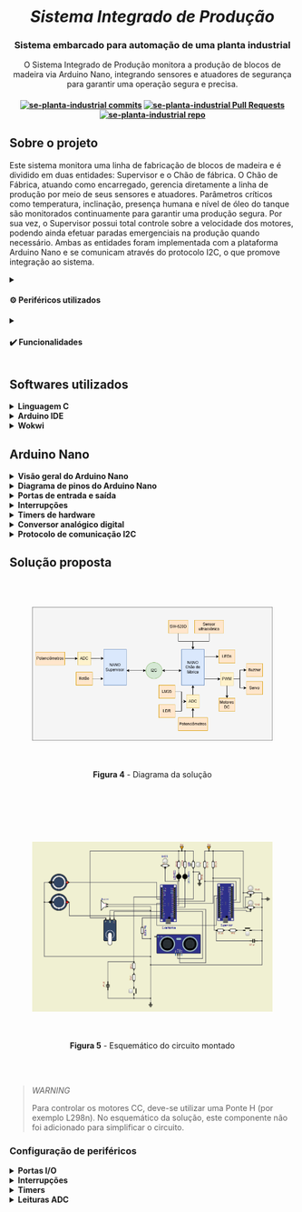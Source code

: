 <h1 align="center"><i>Sistema Integrado de Produção</i></h1>

<h3 align="center">Sistema embarcado para automação de uma planta industrial</h3>

<p align="center">O Sistema Integrado de Produção monitora a produção de blocos de madeira via Arduino Nano, integrando sensores e atuadores
de segurança para garantir uma operação segura e precisa.</p>

<h4 align="center">
<a href="https://github.com/camilaqPereira/se-planta-industrial/commits"> <img alt="se-planta-industrial commits" 
										  src="https://img.shields.io/github/last-commit/camilaqPereira/se-planta-industrial"></a>
<a href="https://github.com/camilaqPereira/se-planta-industrial/pulls"> <img alt="se-planta-industrial Pull Requests" 
										  src="https://img.shields.io/github/issues-pr/camilaqPereira/se-planta-industrial">
</a>
<a href="https://github.com/camilaqPereira/se-planta-industrial"><img alt="se-planta-industrial repo" 
								   src="https://img.shields.io/github/created-at/camilaqPereira/se-planta-industrial">
</a>
</h4>

## Sobre o projeto

Este sistema monitora uma linha de fabricação de blocos de madeira e é dividido em duas entidades: Supervisor e o Chão de fábrica. O Chão de Fábrica, atuando como encarregado, gerencia 
diretamente a linha de produção por meio de seus sensores e atuadores. Parâmetros críticos como temperatura, inclinação, presença humana e nível de óleo do tanque são monitorados continuamente para garantir uma produção segura. Por sua vez, o Supervisor possui total controle sobre a velocidade dos motores, podendo ainda efetuar paradas emergenciais na produção quando necessário. 
Ambas as entidades foram implementada com a plataforma Arduino Nano e se comunicam através do protocolo I2C, o que promove integração ao sistema.
<details>
  <summary>
    <h4> ⚙️ Periféricos utilizados </h4>  
</summary>
  
- 2 potênciometros de 10K;
- 2 _pushbuttons_;
- 1 sensor de temperatura LM35;
- 1 buzzer passivo
- 1 LED verde;
- 1 LED vermelho;
- 1 sensor de inclinação SW-520D;
- 1 servo motor;
- 2 motores CC;
- 2 displays de 7 segmentos;
- 1 LDR;
- 1 sensor ultrassônico HC-SR04;

</details>
<details>
  <summary> 
    <h4> ✔️ Funcionalidades </h4></summary>

  #### Supervisor
  - Botão de parada: interrupção e/ou retomada da produção a qualquer momento;
  - Controle da velocidade dos motores por meio de potenciômetros;
  - (**NÃO FUNCIONAL**) Atualização periódica do status da produção via monitor serial: a cada 3 segundos, as seguintes informações são exibidas no monitor
      - Status do Sensor de Temperatura
      - Status do Sensor de Inclinação
      - Status do Sensor de Presença
      - Status do Nível Tanque de Óleo
      - Status da produção
      - Velocidade dos motores
      - Quantidade de blocos cortados
  
  #### Chão de fábrica
  - Botão de parada: interrupção e/ou retomada da produção a qualquer momento;
  - Controle de motores CC para cortes verticais e horizontais (100 rotações = 5cm de madeira cortados);
  - Corte de blocos de madeira no tamanho 10cm x 25cm;
  - Contagem da quantidade de blocos cortados (**NÃO FUNCIONAL**);
  - Monitoramento da temperatura do sistema: faixa de operação 10°C a 40°C;
  - Monitoramento da orientação da madeira;
  - Monitoramento da prensença humana em torno da esteira;
  - Monitoramento do nível de óleo no tanque;
  - Notificação no monitor serial em caso de erros;
  - Notificação do supervisor via I2C em caso de erro.

  A descrição completa dos requisitos funcionais do sistema pode ser encontrada [aqui]().
</details>


## Softwares utilizados
<details><summary><b>Linguagem C</b></summary>

### Linguagem C

É uma linguagem de programação de propósito geral que combina abstrações e controles de baixo nível sobre o hardware resultando em ganho de eficiência. O software criado em 1970 por 
Dennis Ritchie é estreitamente associada ao sistema operacional UNIX, uma vez que as versões desse sistema foram escritas em linguagem C. Além disso, a sintaxe simples e a alta 
portabilidade desta linguagem entre dispositivos contribui para seu amplo uso em sistemas embarcados de recursos limitados.

</details>

<details><summary><b>Arduino IDE</b></summary>

### Arduino IDE
O [Arduino IDE](https://docs.arduino.cc/software/ide/) é um software de código aberto destinado a implementação, compilação e _upload_ de códigos em placas Arduino. Esta plataforma disponibiliza uma ampla
biblioteca de funções pré-definidas que simplificam o desenvolvimento de projetos, tornando-o ideal para iniciantes e desenvolvedores experientes experientes.
</details>

<details><summary><b>Wokwi</b></summary>

### Wokwi
O [Wokwi](https://wokwi.com/) é um simulador de eletrônica online que permite projetar, testar e depurar projetos de hardware e software em um ambiente virtual. Este simulador disponiliza
placas populares como Raspberry Pi Pico/W, Arduino e ESP32, além componentes eletrônicos e recursos avançados como analisador lógico e simulação de Wifi.

</details>

## Arduino Nano

<details><summary><b>Visão geral do Arduino Nano</b></summary>

### Visão geral do Arduino Nano

Baseado no microcontrolador ATMega328p, o Arduino Nano (Figura 1) é uma placa de desenvolvimento compacta, versátil e compatível com protoboards. Dentre suas características, destacam-se:
- clock de 16MHz;
- 14 pinos digitais de entrada e saída;
- 6 saídas PWM;
- 8 saídas analógicas;
- Comunicação serial, SPI e I2C
- Processador de 8 bits;
- 32 registradores de propósito geral de 8 bits.

As informações de configuração dos registradores pode ser encontrada no [datasheet do microcontrolador ATMega328p](https://www.alldatasheet.com/datasheet-pdf/view/1425005/MICROCHIP/ATMEGA328P.html)

<div align="center">
  <figure>  
    <img src="docs/nano.png" width="600px">
    <figcaption>
      <p align="center"> 

[**Figura 1** - Arduino Nano](https://docs.arduino.cc/hardware/nano/)

</p>
    </figcaption>
  </figure>
</div>

</details>

<details><summary><b>Diagrama de pinos do Arduino Nano</b></summary>

### Diagrama de pinos do Arduino Nano

Figura 2 apresenta o diagrama de pinos do Arduino Nano.

<div align="center">
  <figure>  
    <img src="docs/nano-pinout.png" width="600px">
    <figcaption>
      <p align="center"> 

[**Figura 2** - Diagrama de pinos do Arduino Nano](https://docs.arduino.cc/hardware/nano/)

</p>
    </figcaption>
  </figure>
</div>


</details>

<details><summary><b>Portas de entrada e saída</b></summary>

### Portas de entrada e saída

O ATMega328/p possui três conjuntos de portas I/O: PORTB (PB7, ..., PB0), PORTC (PC7, ..., PC0) E PORTD (PD7, ..., PD0). Cada uma destes pinos podem ser lidos, modificados ou escritos individualmente. Os registradores para controle das portas de entrada e saída são:
- PORTx: registrador de dados usado para escrita naos pinos;
- DDRx: registrador de direção usado para definir a direção dos pinos (entrada ou saída);
- PINx: registrador de entrada usado leitura do conteúdo dos pinos.

> _NOTE_
>
> Todos os pinos do ATMega328/p possuem resistores _pull up_ internos, além de diodos de proteção entre o Vcc e o ground e um acapacitância de 10 pF


</details>

<details><summary><b>Interrupções</b></summary>

### Interrupções
As interrupções no ATMega328p são:

- _vetoradas_: as rotinas de tratamento das interrupções possuem endereço fixo;

- _mascaráveis_: podem ser habilitadas individualmente;

- desabilitadas durante a execução da rotina de tratamento de uma interrupção disparada anterior.

Todos os pinos podem gerar interrupções por mudança de nível lógico (PCINT0...23). No entanto, apenas os pinos INT0 e INT1 geram interrupções externas para
nível lógico baixo, nível lógico alto, mudança de nívl lógico, borda de descida ou borda de subida.

> _NOTE_
>
> O ATMega328/p possui um bit de controle para habilitação de todas as interrupções: bit 1 do SREG.

</details>

<details><summary><b>Timers de hardware</b></summary>

### Timers de hardware

O microcontrolador ATMega328/p é equipado com três temporizadores de hardware: TIMER0, TIMER1 E TIMER2. Estes timers são amplaente empregados em contagens 
simples, contagens de eventos externos, geração de sinais PWM (2 canais por timer) e geração de frequência. Cada um dos contadores possui um divisor de clock de até
10 bits, permitindo um controle preciso das temporizações.

TIMER0 e TIMER2 são temporizadores de 8 bits que apresentam quatro modos de operação.:
- Modo nomal: o temporizador conta continuamente de froma crescente de 0 a 255;
- Modo CTC (clear timer on compare): o teporizador é zerado quando o contador atinge o valor TOP configurado (OCRxA);
- Modo PWM rápido:geração de um sinal PWM de alta frequência. O timer conta de 0 a TOP. A saída pode ser não-invertida (OCxA limpo na igualdade de comparação) ou invertida (OCxA
ativo na igualdade de comparação);
- Modo PWM com fase corrigida: permite o ajuste da fase do sinal PWM. Baseia-se na contagem crescente e decrescente do contador, e é mais lento e preciso que o modo pwm rápido.

Por sua vez, TIMER1 é um temporizador de 16 bits que permite a utilização tanto de um clock interno como de um clock externo para a contagem. Além dos modos de operação já citados, TIMER1 pode operar ainda no modo PWM com correção de fase e frequência. Neste modo, o pulso sempre é simétrico ao ponto médio do período.


> _NOTE_
>
> O TIMER2 permite o uso de um clock independente (externo) para a contagem precisa de 1s. 
</details>


<details><summary><b>Conversor analógico digital</b></summary>

### Conversor analógico digital

Os valores analógicos são grandezas que variam continuamente dentro de um intervalo. Para realizar o processamento destas grandezas em sistemas digitais, é necessário mapear o valor analógico real para um valor discreto. Este mapeamento ocorre por meio da amostragem e quantização do sinal analógico. Neste contexto, os conversores AD são 
utilizados para conversão das grandezas analógicas. 

No ATMega328p, o ADC apresenta uma resolução de 10 bits e um tempo de conversão de 13 a 260 us. Este periférico integra com seis canais multiplexados, permitindo a leitura de diferentes entrdas analógicas. Além disso, opera em dois modos distintos: modo simples para conversões únicas ou modo contínuo para leitura constante de dados.

</details>

<details><summary><b>Protocolo de comunicação I2C</b></summary>

### Protocolo de comunicação I2C

O protocolo I2C permite a comunicação entre mestres e escravos por meio de dois barramentos: barramento de dados serial (SDA) que transporta endereços, dados e controle; e o barramento 
de clock serial (SCL) que sicroniza o transmissor e receptor durante a comunicação. 

Os dispositivos são classificados em mestres e escravos. Os mestres geram os sinais de clock e iniciam a transmissão. Por sua vez, os escravos recebem e executam os comandos dos escravos. Cada escravo possui um endereço de identificação. Figura 3 apresenta um exemplo de uma interface I2C em um sistema embarcado.


<div align="center">
  <figure>  
    <img src="docs/i2c.png" width="600px">
    <figcaption>
      <p align="center"> 

[**Figura 3** -Exemplo de barramento I2C em um sistema embarcado](https://www.ti.com/lit/an/slva704/slva704.pdf)

</p>
    </figcaption>
  </figure>
</div>

No microcontrolador ATMega328/p, a interface I2C, chamada de TWI (Two Wire Serial Interface), utiliza um endereçamento de 7 bits e suporta uma velocidade de até 400 kHz na transferência de dados. É fundamental que os pinos de SDA e SCL sejam conectados a resistores _pull up_ para garantr uma transmissão estável. 

> _TIP_
> 
> Para saber mais sobre o protocolo I2C acesse [Understanding I2C Bus | Texas Instruments](https://www.ti.com/lit/an/slva704/slva704.pdf).

</details>

## Solução proposta

<div align="center">
  <figure>  
    <img src="docs/diagrama.png">
    <figcaption>
      <p align="center"> 

**Figura 4** - Diagrama da solução

</p>
    </figcaption>
  </figure>
</div>

<div align="center">
  <figure>  
    <img src="docs/schematic.png">
    <figcaption>
      <p align="center"> 

**Figura 5** - Esquemático do circuito montado

</p>
    </figcaption>
  </figure>
</div>

> _WARNING_
>
> Para controlar os motores CC, deve-se utilizar uma Ponte H (por exemplo L298n). No esquemático da solução, este componente não foi adicionado para simplificar o circuito.

### Configuração de periféricos

<details><summary><b>Portas I/O</b></summary>

#### Portas I/O

Tabela 1 e Tabela 2 listam, respectivamente, as portas I/O utilizadas (e suas configurações) pelo chão de fábrica e supervisor.

| Pino | Direção | Descrição |
| :---: | :---: | :---: |
| PD5 | Saída digital | Mestre: utilizado para solicitar ao mestre que inicie uma comunicação no modo leitura |
| PB3 | Saída PWM | Motor CC 1 |
| PD3 | Saída PWM | Motor CC 2 |
| A7 | Entrada analógica | LM35 |
| A6 | Entrada analógica | LDR |
| PC2 | Saída digital | Led verde |
| PC3 | Saída digital | Led vermelho |
| PD6 | Saída PWM | Buzzer passivo |
| PB4 | Entrada digital | SW-520D |
| PD2 | Entrada digital | Botão |
| PB1 | Saída PWM | Servo motor |
| PC0 | Saída digital | Trigger para HC-SR04 |
| PC1 | Entrada digital | Echo para HC-SR04 |

<p>Tabela 1: Portas I/O usadas pelo chão de fábrica e suas respectivas configurações</p>

| Pino | Direção | Descrição |
| :---: | :---: | :---: |
| A0 | Entrada analógica | Potênciometro |
| A1 | Entrada analógica | Potênciometro |
| PD2 | Entrada digital | Botão |

<p>Tabela 2: Portas I/O usadas pelo supervisor e suas respectivas configurações</p>


</details>
<details><summary><b>Interrupções</b></summary>

#### Interrupções
- Chão de fábrica:
	- INT0: utilizado para realizar a leitura do botão. Esta interrupção foi configurada para disparar na borda de descida;
	- TIMER2_OVF: a interrupção no estouro do timer 2 foi ativada para realizar a leitura multiplexada ADC e leitura do sensor SW-520D de forma periódica;
	- ADC: a leitura ADC por interrupção foi ativada. Os canais ADC usadosno projeto são intercalados;
	- TWI: a comunicação TWI foi implementada por meio de interrupções.
- Supervisor:
  	- TIMER0_OVF: a interrupção no estouro do timer 0 foi ativada para realizar a leitura multiplexada ADC de forma periódica;
  	- ADC: a leitura ADC por interrupção foi ativada. Os canais ADC usadosno projeto são intercalados;
	- TWI: a comunicação TWI foi implementada por meio de interrupções.

</details>

<details><summary><b>Timers</b></summary>

#### Timers
- Chão de fábrica:
	- TIMER0: utilizado para o controle do buzzer passivo. Este timer foi configurado para o modo PWM rápido com prescaler igual a 8.
	- TIMER1: utilizado para o controle do servo motor e leitura do sensor ultrassônico. Este timer foi configurado para o modo PWM rápido com prescaler igual a 8. O ICR1 foi
 definido em 39999, produzindo um sinal com período de aproximadamente 20 ms. 
	- TIMER2: utilizado para o controle dos motores CC. Este timer foi configurado para o modoPWM com fase corrigida com prescaler de 8.
 - Supervisor:
   	- TIMER0: utilizado para as leituras ADC. Este temporizador foi configurado para o modo normal com prescaler de 1024.
   	- TIMER1: utilizado para as atualizações do status da produção. Este temporizador foi configurado para o modo CTC com prescaler de 1024. O TOP foi definido em 46874, gerando
um período de contagem de 3s (**NÃO FUNCIONAL**)
</details>


<details><summary><b>Leituras ADC</b></summary>

#### Leituras ADC

O ADC foi configurado para o modo contínuo com prescaler de 128 em ambas as partes. O bit ADATE não foi ativado, pois mais de um canal do ADC foi utilizado. A sinalização para o 
início de uma nova conversão é realizada no estouro do timer 2 e timer 1 no chão de fábrica e no supervisor, respectivamente.

</details>
